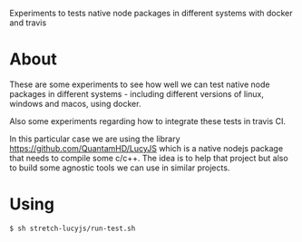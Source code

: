 Experiments to tests native node packages in different systems with docker and travis

# About

These are some experiments to see how well we can test native node packages in different systems - including different versions of linux, windows and macos, using docker.

Also some experiments regarding how to integrate these tests in travis CI.

In this particular case we are using the library https://github.com/QuantamHD/LucyJS which is a native nodejs package that needs to compile some c/c++. The idea is to help that project but also to build some agnostic tools we can use in similar projects.

# Using

    $ sh stretch-lucyjs/run-test.sh
